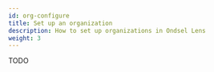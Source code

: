 ```yaml
---
id: org-configure
title: Set up an organization
description: How to set up organizations in Ondsel Lens
weight: 3
---
```


TODO